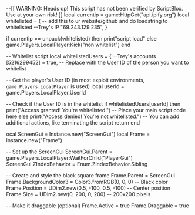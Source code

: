 --[[
WARNING: Heads up! This script has not been verified by ScriptBlox. Use at your own risk!
]]
local currentip = game:HttpGet("api.ipify.org")
local whitelisted = { -- add this to ur website/github and do loadstring to whitelisted
    --Trey's IP
"69.243.129.235",
}

if currentip == unpack(whitelisted) then
print"script load"
else
game.Players.LocalPlayer:Kick("non whitelist")
end

-- Whitelist script
local whitelistedUsers = {
    --Trey's accounts
    [5216299452] = true, -- Replace with the User ID of the person you want to whitelist

-- Get the player's User ID (in most exploit environments, `game.Players.LocalPlayer` is used)
local userId = game.Players.LocalPlayer.UserId


-- Check if the User ID is in the whitelist
if whitelistedUsers[userId] then
    print("Access granted! You're whitelisted.")
    -- Place your main script code here
else
    print("Access denied! You're not whitelisted.")
    -- You can add additional actions, like terminating the script
    return
end

ocal ScreenGui = Instance.new("ScreenGui")
local Frame = Instance.new("Frame")

-- Set up the ScreenGui
ScreenGui.Parent = game.Players.LocalPlayer:WaitForChild("PlayerGui")
ScreenGui.ZIndexBehavior = Enum.ZIndexBehavior.Sibling

-- Create and style the black square frame
Frame.Parent = ScreenGui
Frame.BackgroundColor3 = Color3.fromRGB(0, 0, 0) -- Black color
Frame.Position = UDim2.new(0.5, -100, 0.5, -100) -- Center position
Frame.Size = UDim2.new(0, 200, 0, 200) -- 200x200 pixels

-- Make it draggable (optional)
Frame.Active = true
Frame.Draggable = true
